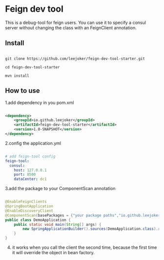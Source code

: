 # Feign dev tool

This is a debug-tool for feign users.
You can use it to specify a consul server without changing the class with an FeignClient annotation.

## Install

```shell

git clone https://github.com/leejoker/feign-dev-tool-starter.git

cd feign-dev-tool-starter

mvn install

```

## How to use

1.add dependency in you pom.xml

```xml

<dependency>
    <groupId>io.github.leejoker</groupId>
    <artifactId>feign-dev-tool-starter</artifactId>
    <version>1.0-SNAPSHOT</version>
</dependency>

```

2.config the application.yml

```yaml

# add feign-tool config
feign-tool:
  consul:
    host: 127.0.0.1
    port: 8500
    dataCenter: dc1

```


3.add the package to your ComponentScan annotation

```java

@EnableFeignClients
@SpringBootApplication
@EnableDiscoveryClient
@ComponentScan(basePackages = {"your package paths","io.github.leejoker"})
public class DemoApplication {
	public static void main(String[] args) {
		new SpringApplicationBuilder().sources(DemoApplication.class).run(args);
	}
}

```

4. it works when you call the client the second time, because the first time it will override the object in bean factory.